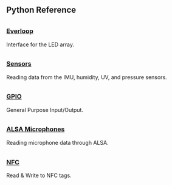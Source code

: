 ## Python Reference

<h3 style="padding-top:0.6em;"><a href="everloop">Everloop</a></h3>
Interface for the LED array.

<h3 style="padding-top:0.6em;"><a href="sensors">Sensors</a></h3>
Reading data from the IMU, humidity, UV, and pressure sensors.

<h3 style="padding-top:0.6em;"><a href="gpio">GPIO</a></h3>
General Purpose Input/Output.

<h3 style="padding-top:0.6em;"><a href="alsa-mics">ALSA Microphones</a></h3>
Reading microphone data through ALSA.

<h3 style="padding-top:0.6em;"><a href="nfc">NFC</a></h3>
Read & Write to NFC tags.
